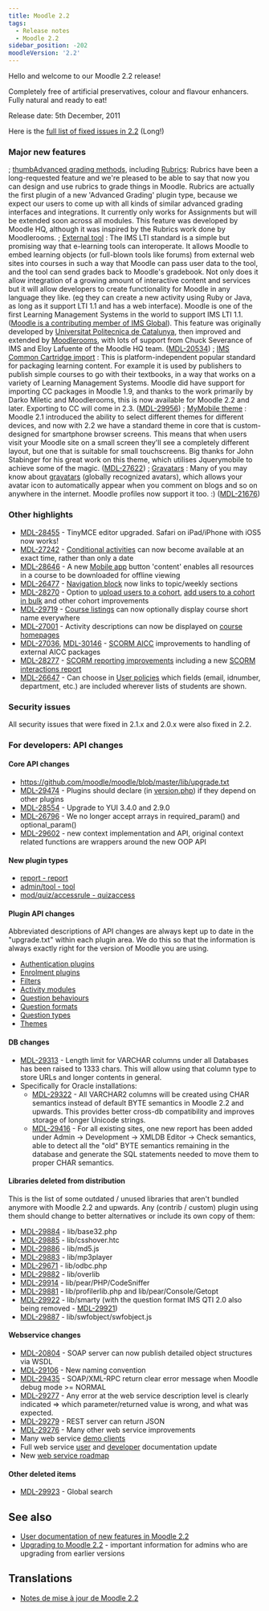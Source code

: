 ```yaml
---
title: Moodle 2.2
tags:
  - Release notes
  - Moodle 2.2
sidebar_position: -202
moodleVersion: '2.2'
---
```

Hello and welcome to our Moodle 2.2 release!

Completely free of artificial preservatives, colour and flavour enhancers.  Fully natural and ready to eat!

Release date: 5th December, 2011

Here is the [full list of fixed issues in 2.2](https://tracker.moodle.org/issues/?jql=project%20%3D%20mdl%20AND%20resolution%20%3D%20fixed%20AND%20fixVersion%20in%20(%222.2%22)%20ORDER%20BY%20priority%20DESC)  (Long!)

### Major new features

; [thumb](https://docs.moodle.org/image/rubric-example.png)[Advanced grading methods](https://docs.moodle.org/22/en/Advanced_grading_methods), including [Rubrics](https://docs.moodle.org/22/en/Rubrics): Rubrics have been a long-requested feature and we're pleased to be able to say that now you can design and use rubrics to grade things in Moodle.  Rubrics are actually the first plugin of a new 'Advanced Grading' plugin type, because we expect our users to come up with all kinds of similar advanced grading interfaces and integrations.  It currently only works for Assignments but will be extended soon across all modules.  This feature was developed by Moodle HQ, although it was inspired by the Rubrics work done by Moodlerooms.
; [External tool](https://docs.moodle.org/22/en/External_tool) : The IMS LTI standard is a simple but promising way that e-learning tools can interoperate.  It allows Moodle to embed learning objects (or full-blown tools like forums) from external web sites into courses in such a way that Moodle can pass user data to the tool, and the tool can send grades back to Moodle's gradebook.  Not only does it allow integration of a growing amount of interactive content and services but it will allow developers to create functionality for Moodle in any language they like.  (eg they can create a new activity using Ruby or Java, as long as it support LTI 1.1 and has a web interface).  Moodle is one of the first Learning Management Systems in the world to support IMS LTI 1.1.  ([Moodle is a contributing member of IMS Global](http://www.imsglobal.org/membersandaffiliates.html)).  This feature was originally developed by [Universitat Politecnica de Catalunya](http://www.upc.edu), then improved and extended by [Moodlerooms](http://moodlerooms.com), with lots of support from Chuck Severance of IMS and Eloy Lafuente of the Moodle HQ team.  ([MDL-20534](https://tracker.moodle.org/browse/MDL-20534))
; [IMS Common Cartridge import](https://docs.moodle.org/22/en/IMS_Common_Cartridge_import) : This is platform-independent popular standard for packaging learning content.  For example it is used by publishers to publish simple courses to go with their textbooks, in a way that works on a variety of Learning Management Systems.  Moodle did have support for importing CC packages in Moodle 1.9, and thanks to the work primarily by Darko Miletic and Moodlerooms, this is now available for Moodle 2.2 and later.  Exporting to CC will come in 2.3.   ([MDL-29956](https://tracker.moodle.org/browse/MDL-29956))
; [MyMobile theme](https://docs.moodle.org/22/en/MyMobile_theme) : Moodle 2.1 introduced the ability to select different themes for different devices, and now with 2.2 we have a standard theme in core that is custom-designed for smartphone browser screens.  This means that when users visit your Moodle site on a small screen they'll see a completely different layout, but one that is suitable for small touchscreens.  Big thanks for John Stabinger for his great work on this theme, which utilises Jquerymobile to achieve some of the magic.  ([MDL-27622](https://tracker.moodle.org/browse/MDL-27622))
; [Gravatars](https://docs.moodle.org/22/en/Gravatars) : Many of you may know about [gravatars](http://gravatar.com) (globally recognized avatars), which allows your avatar icon to automatically appear when you comment on blogs and so on anywhere in the internet.  Moodle profiles now support it too. :) ([MDL-21676](https://tracker.moodle.org/browse/MDL-21676))

### Other highlights

- [MDL-28455](https://tracker.moodle.org/browse/MDL-28455) - TinyMCE editor upgraded.  Safari on iPad/iPhone with iOS5 now works!
- [MDL-27242](https://tracker.moodle.org/browse/MDL-27242) - [Conditional activities](https://docs.moodle.org/22/en/Conditional_activities_settings) can now become available at an exact time, rather than only a date
- [MDL-28646](https://tracker.moodle.org/browse/MDL-28646) - A new [Mobile app](https://docs.moodle.org/22/en/Mobile_app) button 'content' enables all resources in a course to be downloaded for offline viewing
- [MDL-26477](https://tracker.moodle.org/browse/MDL-26477) - [Navigation block](https://docs.moodle.org/22/en/Navigation) now links to topic/weekly sections
- [MDL-28270](https://tracker.moodle.org/browse/MDL-28270) - Option to [upload users to a cohort](https://docs.moodle.org/22/en/Upload_users), [add users to a cohort in bulk](https://docs.moodle.org/22/en/Bulk_user_actions) and other cohort improvements
- [MDL-29719](https://tracker.moodle.org/browse/MDL-29719) - [Course listings](https://docs.moodle.org/22/en/Course_list) can now optionally display course short name everywhere
- [MDL-27001](https://tracker.moodle.org/browse/MDL-27001) - Activity descriptions can now be displayed on [course homepages](https://docs.moodle.org/22/en/Course_homepage)
- [MDL-27036](https://tracker.moodle.org/browse/MDL-27036), [MDL-30146](https://tracker.moodle.org/browse/MDL-30146) - [SCORM AICC](https://docs.moodle.org/22/en/SCORM_settings) improvements to handling of external AICC packages
- [MDL-28277](https://tracker.moodle.org/browse/MDL-28277) -  [SCORM reporting improvements](https://docs.moodle.org/dev/SCORM_reporting_improvements) including a new [SCORM interactions report](https://docs.moodle.org/22/en/Using_SCORM)
- [MDL-26647](https://tracker.moodle.org/browse/MDL-26647) - Can choose in [User policies](https://docs.moodle.org/22/en/Roles_settings) which fields (email, idnumber, department, etc.) are included wherever lists of students are shown.

### Security issues

All security issues that were fixed in 2.1.x and 2.0.x were also fixed in 2.2.

### For developers: API changes

#### Core API changes

- https://github.com/moodle/moodle/blob/master/lib/upgrade.txt
- [MDL-29474](https://tracker.moodle.org/browse/MDL-29474) - Plugins should declare (in [version.php](https://docs.moodle.org/dev/version.php)) if they depend on other plugins
- [MDL-28554](https://tracker.moodle.org/browse/MDL-28554) - Upgrade to YUI 3.4.0 and 2.9.0
- [MDL-26796](https://tracker.moodle.org/browse/MDL-26796) - We no longer accept arrays in required_param() and optional_param()
- [MDL-29602](https://tracker.moodle.org/browse/MDL-29602) - new context implementation and API, original context related functions are wrappers around the new OOP API

#### New plugin types

- [report - report](https://docs.moodle.org/dev/General_report_plugins)
- [admin/tool - tool](https://docs.moodle.org/dev/Admin_tools)
- [mod/quiz/accessrule - quizaccess](https://docs.moodle.org/dev/Quiz_access_rules)

#### Plugin API changes

Abbreviated descriptions of API changes are always kept up to date in the "upgrade.txt" within each plugin area.  We do this so that the information is always exactly right for the version of Moodle you are using.

- [Authentication plugins](https://github.com/moodle/moodle/blob/v2.2.0/auth/upgrade.txt)
- [Enrolment plugins](https://github.com/moodle/moodle/blob/v2.2.0/enrol/upgrade.txt)
- [Filters](https://github.com/moodle/moodle/blob/v2.2.0/filter/upgrade.txt)
- [Activity modules](https://github.com/moodle/moodle/blob/v2.2.0/mod/upgrade.txt)
- [Question behaviours](https://github.com/moodle/moodle/blob/v2.2.0/question/behaviour/upgrade.txt)
- [Question formats](https://github.com/moodle/moodle/blob/v2.2.0/question/format/upgrade.txt)
- [Question types](https://github.com/moodle/moodle/blob/v2.2.0/question/type/upgrade.txt)
- [Themes](https://github.com/moodle/moodle/blob/v2.2.0/theme/upgrade.txt)

#### DB changes

- [MDL-29313](https://tracker.moodle.org/browse/MDL-29313) - Length limit for VARCHAR columns under all Databases has been raised to 1333 chars. This will allow using that column type to store URLs and longer contents in general.
- Specifically for Oracle installations:
  - [MDL-29322](https://tracker.moodle.org/browse/MDL-29322) - All VARCHAR2 columns will be created using CHAR semantics instead of default BYTE semantics in Moodle 2.2 and upwards. This provides better cross-db compatibility and improves storage of longer Unicode strings.
  - [MDL-29416](https://tracker.moodle.org/browse/MDL-29416) - For all existing sites, one new report has been added under Admin -> Development -> XMLDB Editor -> Check semantics, able to detect all the "old" BYTE semantics remaining in the database and generate the SQL statements needed to move them to proper CHAR semantics.

#### Libraries deleted from distribution

This is the list of some outdated / unused libraries that aren't bundled anymore with Moodle 2.2 and upwards. Any (contrib / custom) plugin using them should change to better alternatives or include its own copy of them:

- [MDL-29884](https://tracker.moodle.org/browse/MDL-29884) - lib/base32.php
- [MDL-29885](https://tracker.moodle.org/browse/MDL-29885) - lib/csshover.htc
- [MDL-29886](https://tracker.moodle.org/browse/MDL-29886) - lib/md5.js
- [MDL-29883](https://tracker.moodle.org/browse/MDL-29883) - lib/mp3player
- [MDL-29671](https://tracker.moodle.org/browse/MDL-29671) - lib/odbc.php
- [MDL-29882](https://tracker.moodle.org/browse/MDL-29882) - lib/overlib
- [MDL-29914](https://tracker.moodle.org/browse/MDL-29914) - lib/pear/PHP/CodeSniffer
- [MDL-29881](https://tracker.moodle.org/browse/MDL-29881) - lib/profilerlib.php and lib/pear/Console/Getopt
- [MDL-29922](https://tracker.moodle.org/browse/MDL-29922) - lib/smarty (with the question format IMS QTI 2.0 also being removed - [MDL-29921](https://tracker.moodle.org/browse/MDL-29921))
- [MDL-29887](https://tracker.moodle.org/browse/MDL-29887) - lib/swfobject/swfobject.js

#### Webservice changes

- [MDL-20804](https://tracker.moodle.org/browse/MDL-20804) - SOAP server can now publish detailed object structures via WSDL
- [MDL-29106](https://tracker.moodle.org/browse/MDL-29106) - New naming convention
- [MDL-29435](https://tracker.moodle.org/browse/MDL-29435) - SOAP/XML-RPC return clear error message  when Moodle debug mode >= NORMAL
- [MDL-29277](https://tracker.moodle.org/browse/MDL-29277) - Any error at the web service description level is clearly indicated => which parameter/returned value is wrong, and what was expected.
- [MDL-29279](https://tracker.moodle.org/browse/MDL-29279) - REST server can return JSON
- [MDL-29276](https://tracker.moodle.org/browse/MDL-29276) - Many other web service improvements
- Many web service [demo clients](https://github.com/moodlehq/sample-ws-clients)
- Full web service [user](https://docs.moodle.org/en/Web_services) and [developer](https://docs.moodle.org/dev/Web_services) documentation update
- New [web service roadmap](https://docs.moodle.org/dev/Web_services_Roadmap_)

#### Other deleted items

- [MDL-29923](https://tracker.moodle.org/browse/MDL-29923) - Global search

## See also

- [User documentation of new features in Moodle 2.2](https://docs.moodle.org/22/en/Category:New_features)
- [Upgrading to Moodle 2.2](https://docs.moodle.org/22/en/Upgrading_to_Moodle_2.2) - important information for admins who are upgrading from earlier versions

## Translations

- [Notes de mise à jour de Moodle 2.2](https://docs.moodle.org/fr/Notes_de_mise_à_jour_de_Moodle_2.2)
